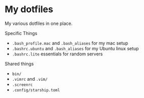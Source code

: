 My dotfiles
================

My various dotfiles in one place.

Specific Things

- `.bash_profile.mac` and `.bash_aliases` for my mac setup
- `.bashrc.ubuntu` and `.bash_aliases` for my Ubuntu linux setup
- `.bashrc.lite` essentials for random servers

Shared things

- `bin/`
- `.vimrc` and `.vim/`
- `.screenrc`
- `.config/starship.toml`